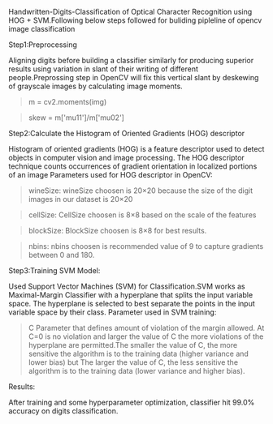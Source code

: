 Handwritten-Digits-Classification of Optical Character Recognition using HOG + SVM.Following below steps followed for buliding pipleline of opencv image classification
 
Step1:Preprocessing

Aligning digits before building a classifier similarly for producing superior results using variation in slant of their writing of    different people.Preprossing step in OpenCV will fix this vertical slant by deskewing of grayscale images by calculating image moments.
 >m = cv2.moments(img)
 
 >skew = m['mu11']/m['mu02']

Step2:Calculate the Histogram of Oriented Gradients (HOG) descriptor

Histogram of oriented gradients (HOG) is a feature descriptor used to detect objects in computer vision and image processing. The HOG descriptor technique counts occurrences of gradient orientation in localized portions of an image
Parameters used for HOG descriptor in OpenCV:
> wineSize: wineSize choosen is 20×20 because the size of the digit images in our dataset is 20×20

> cellSize: CellSize choosen is 8×8 based on the scale of the features

> blockSize: BlockSize choosen is 8×8  for best results.

> nbins: nbins choosen is recommended value of 9 to capture gradients between 0 and 180.
   
Step3:Training SVM Model:

Used Support Vector Machines (SVM) for Classification.SVM works as Maximal-Margin Classifier with a hyperplane that splits the input variable space. The hyperplane is selected to best separate the points in the input variable space by their class.
Parameter used in SVM training:

 > C Parameter that defines amount of violation of the margin allowed. At C=0 is no violation and larger the value of C the more        violations of the hyperplane are permitted.The smaller the value of C, the more sensitive the algorithm is to the training data (higher variance and lower bias) but The larger the value of C, the less sensitive the algorithm is to the training data (lower   variance and higher bias). 

Results:

After training and some hyperparameter optimization, classifier hit 99.0% accuracy on digits classification.


   
